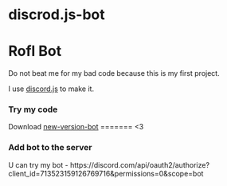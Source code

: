 # discrod.js-bot

# Rofl Bot

Do not beat me for my bad code because this is my first project.

I use [discord.js](https://discordjs.guide/) to make it.


<h3>Try my code</h3>
Download <a href="https://github.com/loveyousomuch554/discord.js-bot/tree/new-version-bot">new-version-bot</a>
=======
<3 

<h3>Add bot to the server</h3>
U can try my bot - https://discord.com/api/oauth2/authorize?client_id=713523159126769716&permissions=0&scope=bot

